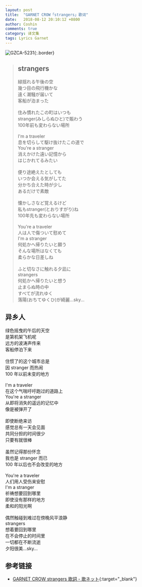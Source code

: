 ```yaml
---
layout: post
title:  "GARNET CROW「strangers」歌词"
date:   2018-08-12 20:10:12 +0800
author: Coshin
comments: true
category: 译文集
tags: Lyrics Garnet
---
```

![GZCA-5231](https://ganekuro.github.io/images/discography/album/GZCA-5231.jpg){:.border}

<blockquote class="original">
  <h2>strangers</h2>
  <p>
    緑揺れる午後の空<br>
    幾つ目の飛行機かな<br>
    遠く潮騒が届いて<br>
    客船が泊まった<br>
    <br>
    住み慣れたこの町はいつも<br>
    stranger(みしらぬひと)で賑わう<br>
    100年前も変わらない場所<br>
    <br>
    I'm a traveler<br>
    息を切らして駆け抜けたこの道で<br>
    You're a stranger<br>
    消えかけた遠い記憶から<br>
    はじかれてるみたい<br>
    <br>
    便り途絶えたとしても<br>
    いつか会える気がしてた<br>
    分かち合えた時が少し<br>
    あるだけで素敵<br>
    <br>
    懐かしさなど覚えるけど<br>
    私もstranger(とおりすがり)ね<br>
    100年先も変わらない場所<br>
    <br>
    You're a traveler<br>
    人は人で傷ついて慰めて<br>
    I'm a stranger<br>
    何処かへ帰りたいと願う<br>
    そんな場所はなくても<br>
    柔らかな日差しね<br>
    <br>
    ふと切なさに触れる夕凪に<br>
    strangers<br>
    何処かへ帰りたいと想う<br>
    止まらぬ時の中<br>
    すべてが流れゆく<br>
    落陽(おちてゆくひ)が綺麗…sky...
  </p>
</blockquote>

<div class="translation">
  <h2>异乡人</h2>
  <p>
    绿色摇曳的午后的天空<br>
    是第机架飞机呢<br>
    远方的波涛声传来<br>
    客船停泊下来<br>
    <br>
    住惯了的这个城市总是<br>
    因 stranger 而热闹<br>
    100 年以前未变的地方<br>
    <br>
    I'm a traveler<br>
    在这个气喘吁吁跑过的道路上<br>
    You're a stranger<br>
    从即将消失的遥远的记忆中<br>
    像是被弹开了<br>
    <br>
    即使断绝来访<br>
    感觉总有一天会见面<br>
    共同分担的时间很少<br>
    只要有就很棒<br>
    <br>
    虽然记得那份怀念<br>
    我也是 stranger 而已<br>
    100 年以后也不会改变的地方<br>
    <br>
    You're a traveler<br>
    人们用人受伤来安慰<br>
    I'm a stranger<br>
    祈祷想要回到哪里<br>
    即使没有那样的地方<br>
    柔和的阳光啊<br>
    <br>
    偶然触碰到难过在傍晚风平浪静<br>
    strangers<br>
    想着要回到哪里<br>
    在不会停止的时间里<br>
    一切都在不断流逝<br>
    夕阳很美…sky...
  </p>
</div>

## 参考链接

* [GARNET CROW strangers 歌詞 - 歌ネット](https://www.uta-net.com/song/105961/){:target="_blank"}
